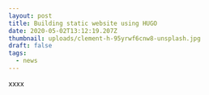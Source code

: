 ```yaml
---
layout: post
title: Building static website using HUGO
date: 2020-05-02T13:12:19.207Z
thumbnail: uploads/clement-h-95yrwf6cnw8-unsplash.jpg
draft: false
tags:
  - news
---
```

xxxx